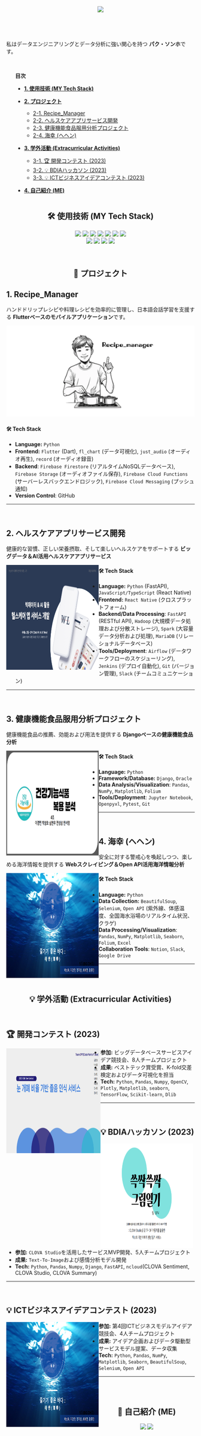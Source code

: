 <h1 align="center">
  <img src="https://capsule-render.vercel.app/api?type=wave&color=4CABE5&height=200&section=header&text=Seongho_Park&fontSize=70" />
</h1>

<br><br>

私はデータエンジニアリングとデータ分析に強い関心を持つ **パク・ソンホ**です。
<br>

<div style="display: flex; align-items: flex-start;">
<div style="flex-shrink: 0; margin-right: 24px;">
</div>
<div style="flex-grow: 1; min-width: 0;">
<br>
  
**目次**
      
- **[1. 使用技術 (MY Tech Stack)](#1)**
- **[2. プロジェクト](#2)**
  - [2-1. Recipe_Manager](#3)
  - [2-2. ヘルスケアアプリサービス開発](#4)
  - [2-3. 健康機能食品服用分析プロジェクト](#5)
  - [2-4. 海幸 (ヘヘン)](#6)
- **[3. 学外活動 (Extracurricular Activities)](#7)**
  - [3-1. 🏆 開発コンテスト (2023)](#8)
  - [3-2. 💡 BDIAハッカソン (2023)](#9)
  - [3-3. 💡 ICTビジネスアイデアコンテスト (2023)](#10)
- **[4. 自己紹介 (ME)](#11)**
      
  </div>
</div>


<a id="1"></a>

<h2 align="center">
🛠 使用技術 (MY Tech Stack)
</h2>

<p align="center">
<img src="https://img.shields.io/badge/-Python-3776AB?style=flat-square&logo=Python&logoColor=white" />
<img src="https://img.shields.io/badge/-django-276DC3?style=flat-square&logo=django&logoColor=white" />
<img src="https://img.shields.io/badge/-VSCode-276DC3?style=flat-square&logo=visualstudiocode&logoColor=white" />
<img src="https://img.shields.io/badge/-mariadb-003545?style=flat-square&logo=mariadb&logoColor=white" />
<img src="https://img.shields.io/badge/-SQL-4479A1?style=flat-square&logo=MySQL&logoColor=white" />
<img src="https://img.shields.io/badge/-TensorFlow-FF6F00?style=flat-square&logo=TensorFlow&logoColor=white" />
<img src="https://img.shields.io/badge/-Jupyter-F37626?style=flat-square&logo=Jupyter&logoColor=white" />
<br>
<img src="https://img.shields.io/badge/-plotly-E97627?style=flat-square&logo=plotly&logoColor=white" />
<img src="https://img.shields.io/badge/-Tableau-E97627?style=flat-square&logo=Tableau&logoColor=white" />
<img src="https://img.shields.io/badge/Flutter-02569B?style=flat-square&logo=flutter&logoColor=white"/>
<img src="https://img.shields.io/badge/-android-3DDC84?style=flat-square&logo=android&logoColor=white" />
</p>

<br>

<a id="2"></a>

<h2 align="center">
💼 プロジェクト
</h2>

<div>
  <a id="3"></a>

## 1. Recipe_Manager

ハンドドリップレシピや料理レシピを効率的に管理し、日本語会話学習を支援する **Flutterベースのモバイルアプリケーション**です。

  <a href="https://github.com/seonghorang/Recipe">
    
![Recipe_manager Screenshot](./img/recipe_manager.png)

  </a>

#### 🛠 Tech Stack

- **Language:** `Python`
- **Frontend:** `Flutter` (Dart), `fl_chart` (データ可視化), `just_audio` (オーディオ再生), `record` (オーディオ録音)
- **Backend**: `Firebase Firestore` (リアルタイムNoSQLデータベース), `Firebase Storage` (オーディオファイル保存), `Firebase Cloud Functions` (サーバーレスバックエンドロジック), `Firebase Cloud Messaging` (プッシュ通知)
- **Version Control**: GitHub

---

</div>
<br>
<div>
  <a id="4"></a>

## 2. ヘルスケアアプリサービス開発

健康的な習慣、正しい栄養摂取、そして楽しいヘルスケアをサポートする **ビッグデータ＆AI活用ヘルスケアアプリサービス**

  <a href="https://github.com/FINAL-BUSAN-2/DataPointOfView">
    <img src="./img/Final_Project.png" width="49%" height="280" style="float: left;">
  </a>


#### 🛠 Tech Stack

- **Language:** `Python` (FastAPI), `JavaScript/TypeScript` (React Native)
- **Frontend:** `React Native` (クロスプラットフォーム)
- **Backend/Data Processing**: `FastAPI` (RESTful API), `Hadoop` (大規模データ処理および分散ストレージ), `Spark` (大容量データ分析および処理), `MariaDB` (リレーショナルデータベース)
- **Tools/Deployment**: `Airflow` (データワークフローのスケジューリング), `Jenkins` (デプロイ自動化), `Git` (バージョン管理), `Slack` (チームコミュニケーション)

---

</div>

<br>

<div>
  <a id="5"></a>

## 3. 健康機能食品服用分析プロジェクト

健康機能食品の推薦、効能および用法を提供する **Djangoベースの健康機能食品分析**

  <a href="https://github.com/hodu31/miniproject">
    <img src="./img/Second_Project.png" width="49%" height="280" style="float: left;">
  </a>

#### 🛠 Tech Stack

- **Language:** `Python`
- **Framework/Database:** `Django`, `Oracle`
- **Data Analysis/Visualization**: `Pandas`, `NumPy`, `Matplotlib`, `Folium`
- **Tools/Deployment**: `Jupyter Notebook`, `Openpyxl`, `Pytest`, `Git`

---

</div>

<br>

<div>
  <a id="6"></a>

## 4. 海幸 (ヘヘン)

安全に対する警戒心を喚起しつつ、楽しめる海洋情報を提供する **Webスクレイピング＆Open API活用海洋情報分析**

  <a href="https://github.com/seonghorang/First_Project">
    <img src="./img/First_Project.png" width="49%" height="280" style="float: left;">
  </a>


#### 🛠 Tech Stack

- **Language:** `Python`
- **Data Collection:** `BeautifulSoup`, `Selenium`, `Open API` (紫外線、体感温度、全国海水浴場のリアルタイム状況、クラゲ)
- **Data Processing/Visualization**: `Pandas`, `NumPy`, `Matplotlib`, `Seaborn`, `Folium`, `Excel`
- **Collaboration Tools**: `Notion`, `Slack`, `Google Drive`

---

</div>
<br><br>

<a id="7"></a>

<h2 align="center">
💡 学外活動 (Extracurricular Activities)
</h2>
<br>



<div>
  <a id="8"></a>

## 🏆 開発コンテスト (2023)

  <a href="https://github.com/seonghorang/BDIA-Dev-Contest">
    <img src="./img/dpv.png" width="50%" height="280" style="float: left;">
  </a>
  

- **参加:** ビッグデータベースサービスアイデア競技会、8人チームプロジェクト
- **成果:** ベストテック賞受賞、K-fold交差検定およびデータ可視化を担当
- **Tech:** `Python`, `Pandas`, `Numpy`, `OpenCV`, `Plotly`, `Matplotlib`, `seaborn`, `TensorFlow`, `Scikit-learn`, `Dlib`

---
<br>
</div>

<div>
  <a id="9"></a>

## 💡 BDIAハッカソン (2023)

  <a href="https://github.com/seonghorang/BDIA-Hackathon">
    <img src="./img/hackathon.png" width="49%" height="280" style="float: left;">
  </a>


- **参加:** `CLOVA Studio`を活用したサービスMVP開発、5人チームプロジェクト
- **成果:** `Text-To-Image`および感情分析モデル開発
- **Tech:** `Python`, `Pandas`, `Numpy`, `Django`, `FastAPI`, `ncloud`(CLOVA Sentiment, CLOVA Studio, CLOVA Summary)

---
<br>
</div>
<div>
  <a id="10"></a>

## 💡 ICTビジネスアイデアコンテスト (2023)

  <a href="https://github.com/seonghorang/First_Project">
    <img src="./img/First_Project.png" width="49%" height="280" style="float: left;">
  </a>


- **参加:** 第4回ICTビジネスモデルアイデア競技会、4人チームプロジェクト
- **成果:** アイデア企画およびデータ駆動型サービスモデル提案、データ収集
- **Tech:** `Python`, `Pandas`, `NumPy`, `Matplotlib`, `Seaborn`, `BeautifulSoup`, `Selenium`, `Open API`

---
<br>
</div>

<br>
  <a id="11"></a>
<h2 align="center">
👀 自己紹介 (ME)
</h2>
<p align="center">
  <a href="https://shorang.tistory.com/" style="display: inline-block;">
    <img src="https://img.shields.io/badge/-blog-FF5722?style=flat-square&logo=blogger&logoColor=white"/>
  </a>
  <a href="https://mail.google.com/mail/?view=cm&amp;fs=1&amp;to=bigdata0416@gmail.com" target="_blank">
    <img src="https://img.shields.io/badge/-Gmail-EA4335?style=flat-square&logo=gmail&logoColor=white" />
  </a>
</p>
